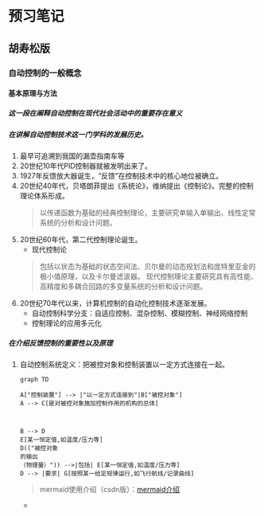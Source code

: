 # 预习笔记
## 胡寿松版
### 自动控制的一般概念
#### 基本原理与方法
##### 这一段在阐释自动控制在现代社会活动中的重要存在意义
##### 在讲解自动控制技术这一门学科的发展历史。
1. 最早可追溯到我国的漏壶指南车等
2. 20世纪10年代PID控制器就被发明出来了。
3. 1927年反馈放大器诞生，“反馈”在控制技术中的核心地位被确立。
4. 20世纪40年代，贝塔朗菲提出《系统论》，维纳提出《控制论》。完整的控制理论体系形成。
   > 以传递函数为基础的经典控制理论，主要研究单输入单输出、线性定常系统的分析和设计问题。
5. 20世纪60年代，第二代控制理论诞生。
   - 现代控制论
   > 包括以状态为基础的状态空间法、贝尔曼的动态规划法和庞特里亚金的极小值原理，以及卡尔曼滤波器。
   > 现代控制理论主要研究具有高性能、高精度和多耦合回路的多变量系统的分析和设计问题。
6. 20世纪70年代以来，计算机控制的自动化控制技术逐渐发展。
   - 自动控制科学分支：自适应控制、混杂控制、模糊控制、神经网络控制
   - 控制理论的应用多元化
##### 在介绍反馈控制的重要性以及原理
1. 自动控制系统定义：把被控对象和控制装置以一定方式连接在一起。
  
   ```mermaid
   graph TD 

   A["控制装置"] --> |"以一定方式连接到"|B["被控对象"]
   A --> C[是对被控对象施加控制作用的机构的总体]

   

   B --> D
   E[某一恒定值,如温度/压力等]
   D(("被控对象
   的输出
   （物理量）")) -->|包括| E[某一恒定值,如温度/压力等]
   D --> |要求| G[按照某一给定规律运行,如飞行航线/记录曲线]

   ```
    >mermaid使用介绍（csdn版）：[mermaid介绍](https://blog.csdn.net/anzaigongzi/article/details/127993874?spm=1001.2014.3001.5502)

   


   - 